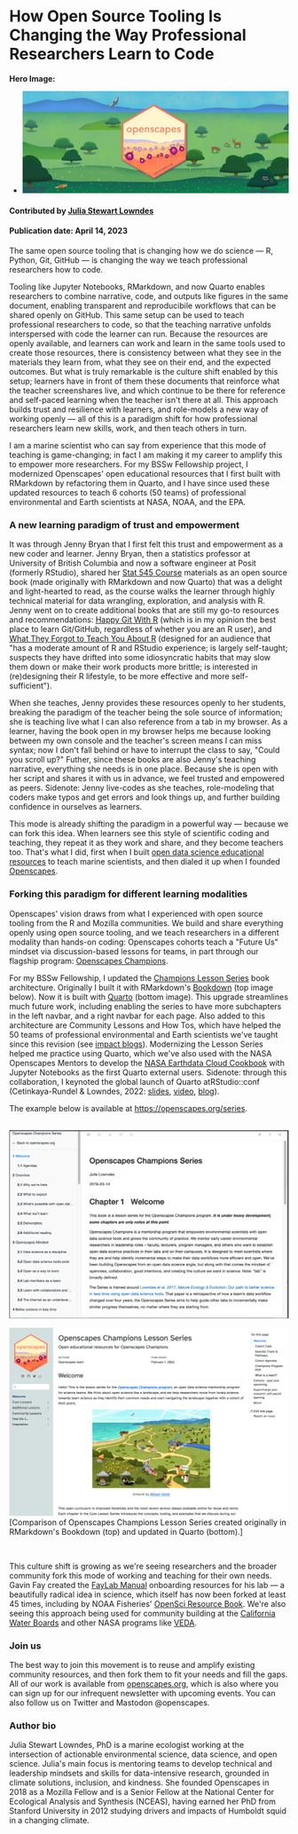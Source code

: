 # How Open Source Tooling Is Changing the Way Professional Researchers Learn to Code

**Hero Image:**

  - <img src='../../images/Blog_2304_OpenscapesHero.png' /> 

#### Contributed by [Julia Stewart Lowndes](https://github.com/jules32)

#### Publication date: April 14, 2023

<!-- start deck -->
The same open source tooling that is changing how we do science — R, Python, Git, GitHub — is changing the way we teach professional researchers how to code. 
<!-- end deck -->

Tooling like Jupyter Notebooks, RMarkdown, and now Quarto enables researchers to combine narrative, code, and outputs like figures in the same document, enabling transparent and reproducibile workflows that can be shared openly on GitHub. This same setup can be used to teach professional researchers to code, so that the teaching narrative unfolds interspersed with code the learner can run. Because the resources are openly available, and learners can work and learn in the same tools used to create those resources, there is consistency between what they see in the materials they learn from, what they see on their end, and the expected outcomes. But what is truly remarkable is the culture shift enabled by this setup; learners have in front of them these documents that reinforce what the teacher screenshares live, and which continue to be there for reference and self-paced learning when the teacher isn't there at all. This approach builds trust and resilience with learners, and role-models a new way of working openly — all of this is a paradigm shift for how professional researchers learn new skills, work, and then teach others in turn. 

I am a marine scientist who can say from experience that this mode of teaching is game-changing; in fact I am making it my career to amplify this to empower more researchers. For my BSSw Fellowship project, I modernized Openscapes' open educational resources that I first built with RMarkdown by refactoring them in Quarto, and I have since used these updated resources to teach 6 cohorts (50 teams) of professional environmental and Earth scientists at NASA, NOAA, and the EPA.

### A new learning paradigm of trust and empowerment

It was through Jenny Bryan that I first felt this trust and empowerment as a new coder and learner. Jenny Bryan, then a statistics professor at University of British Columbia and now a software engineer at Posit (formerly RStudio), shared her [Stat 545 Course](https://stat545.com/) materials as an open source book (made originally with RMarkdown and now Quarto) that was a delight and light-hearted to read, as the course walks the learner through highly technical material for data wrangling, exploration, and analysis with R. Jenny went on to create additional books that are still my go-to resources and recommendations: [Happy Git With R](https://happygitwithr.com/) (which is in my opinion the best place to learn Git/GitHub, regardless of whether you are an R user), and [What They Forgot to Teach You About R](https://rstats.wtf/) (designed for an audience that "has a moderate amount of R and RStudio experience; is largely self-taught; suspects they have drifted into some idiosyncratic habits that may slow them down or make their work products more brittle; is interested in (re)designing their R lifestyle, to be more effective and more self-sufficient").

When she teaches, Jenny provides these resources openly to her students, breaking the paradigm of the teacher being the sole source of information; she is teaching live what I can also reference from a tab in my browser. As a learner, having the book open in my browser helps me because looking between my own console and the teacher's screen means I can miss syntax; now I don't fall behind or have to interrupt the class to say, "Could you scroll up?" Futher, since these books are also Jenny's teaching narrative, everything she needs is in one place. Because she is open with her script and shares it with us in advance, we feel trusted and empowered as peers. Sidenote: Jenny live-codes as she teaches, role-modeling that coders make typos and get errors and look things up, and further building confidence in ourselves as learners.

This mode is already shifting the paradigm in a powerful way — because we can fork this idea. When learners see this style of scientific coding and teaching, they repeat it as they work and share, and they become teachers too. That's what I did, first when I built [open data science educational resources](http://ohi-science.org/data-science-training/) to teach marine scientists, and then dialed it up when I founded [Openscapes](https://openscapes.org).

### Forking this paradigm for different learning modalities 

Openscapes' vision draws from what I experienced with open source tooling from the R and Mozilla communities. We build and share everything openly using open source tooling, and we teach researchers in a different modality than hands-on coding: Openscapes cohorts teach a "Future Us" mindset via discussion-based lessons for teams, in part through our flagship program: [Openscapes Champions](https://openscapes.org/champions).

For my BSSw Fellowship, I updated the [Champions Lesson Series](https://openscapes.github.io/series/) book architecture. Originally I built it with RMarkdown's [Bookdown](https://bookdown.org/) (top image below). Now it is built with [Quarto](https://quarto.org) (bottom image). This upgrade streamlines much future work, including enabling the series to have more subchapters in the left navbar, and a right navbar for each page. Also added to this architecture are Community Lessons and How Tos, which have helped the 50 teams of professional environmental and Earth scientists we've taught since this revision (see [impact blogs](https://www.openscapes.org/tags/impact/)). Modernizing the Lesson Series helped me practice using Quarto, which we've also used with the NASA Openscapes Mentors to develop the [NASA Earthdata Cloud Cookbook](https://nasa-openscapes.github.io/earthdata-cloud-cookbook) with Jupyter Notebooks as the first Quarto external users. Sidenote: through this collaboration, I keynoted the global launch of Quarto atRStudio::conf (Cetinkaya-Rundel & Lowndes, 2022: [slides](https://mine.quarto.pub/hello-quarto), [video](https://www.youtube.com/watch?v=p7Hxu4coDl8), [blog](https://www.openscapes.org/blog/2022/08/10/quarto-keynote/)).

The example below is available at https://openscapes.org/series.

<br>

<img src='../../images/Blog_openscapes-series-bookdown.png' class='page' />

<br>

<img src='../../images/Blog_openscapes-series-quarto.png' class='page' />[Comparison of Openscapes Champions Lesson Series created originally in RMarkdown's Bookdown (top) and updated in Quarto (bottom).]



<br>

This culture shift is growing as we're seeing researchers and the broader community fork this mode of working and teaching for their own needs. Gavin Fay created the [FayLab Manual](https://thefaylab.github.io/lab-manual/) onboarding resources for his lab — a beautifully radical idea in science, which itself has now been forked at least 45 times, including by NOAA Fisheries' [OpenSci Resource Book](https://nmfs-opensci.github.io/ResourceBook/). We're also seeing this approach being used for community building at the [California Water Boards](https://cawaterboarddatacenter.github.io/swrcb-openscapes/) and other NASA programs like [VEDA](https://nasa-impact.github.io/veda-docs/).

### Join us

The best way to join this movement is to reuse and amplify existing community resources, and then fork them to fit your needs and fill the gaps. All of our work is available from [openscapes.org](https://openscapes.org), which is also where you can sign up for our infrequent newsletter with upcoming events. You can also follow us on Twitter and Mastodon @openscapes.

### Author bio

Julia Stewart Lowndes, PhD is a marine ecologist working at the intersection of actionable environmental science, data science, and open science. Julia's main focus is mentoring teams to develop technical and leadership mindsets and skills for data-intensive research, grounded in climate solutions, inclusion, and kindness. She founded Openscapes in 2018 as a Mozilla Fellow and is a Senior Fellow at the National Center for Ecological Analysis and Synthesis (NCEAS), having earned her PhD from Stanford University in 2012 studying drivers and impacts of Humboldt squid in a changing climate.

<!---
Publish: yes
Pinned: no
Topics: online learning
--->

